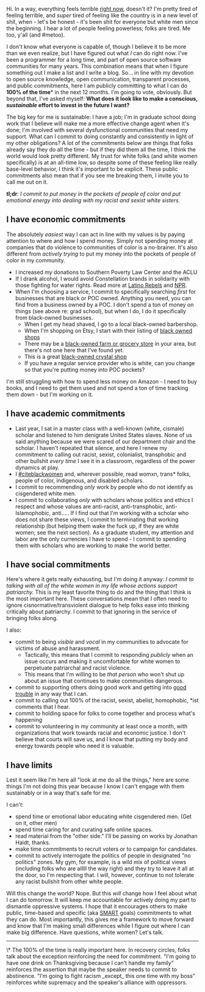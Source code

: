 
Hi. In a way, everything feels terrible [right now](https://www.theguardian.com/us-news/2018/oct/06/brett-kavanaugh-confirmed-us-supreme-court), doesn't it?  I'm pretty tired of feeling terrible, and _super_ tired of feeling like the country is in a new level of shit, when - let's be honest - it's been shit for everyone but white men since the beginning.  I hear a lot of people feeling powerless; folks are tired. Me too, y'all (and #metoo).

I don't know what everyone is capable of, though I believe it to be more than we even realize, but I have figured out what _I_ can do right now.  I've been a programmer for a long time, and part of open source software communities for many years. This combination means that when I figure something out I make a list and I write a blog.  So... in line with my devotion to open source knowledge, open communication, transparent processes, and public commitments, here I am publicly committing to what I can do **100% of the time**\* in the next 12 months. I'm going to vote, obviously. But beyond that, I've asked myself: **What does it look like to make a conscious, _sustainable_ effort to invest in the future I want?**

The big key for me is sustainable: I have a job; I'm in graduate school doing work that I believe will make me a more effective change agent when it's done; I'm involved with several dysfunctional communities that need my support.  What can I commit to doing constantly and consistently in light of my other obligations?  A lot of the commitments below are things that folks already say they do all the time - but if they did them all the time, I think the world would look pretty different.  My trust for white folks (and white women specifically) is at an all-time low, so despite some of these feeling like really base-level behavior, I think it's important to be explicit.  These public commitments also mean that if you see me breaking them, I invite you to call me out on it.

**tl;dr**: _I commit to put money in the pockets of people of color and put emotional energy into dealing with my racist and sexist white sisters._

## I have economic commitments

The absolutely _easiest_ way I can act in line with my values is by paying attention to where and how I spend money.  Simply not spending money at companies that do violence to communities of color is a no-brainer.  It's also different from _actively trying_ to put my money into the pockets of people of color in my community.  

 - I increased my donations to Southern Poverty Law Center and the ACLU
 - If I drank alcohol, I would avoid Constellation brands in solidarity with those fighting for water rights.  Read more at [Latino Rebels](http://www.latinorebels.com/2018/01/24/boycott-modelo-water-privatization-and-solidarity-with-baja-california/) and [NPR](http://www.latinorebels.com/2018/01/24/boycott-modelo-water-privatization-and-solidarity-with-baja-california/).
- When I'm choosing a service, I commit to specifically searching _first_ for businesses that are black or POC owned. Anything you need, you can find from a business owned by a POC. I don't spend a ton of money on things (see above re: grad school), but when I do, I do it specifically from black-owned businesses.  
    - When I get my head shaved, I go to a local black-owned barbershop.
    - When I'm shopping on Etsy, I start with their listing of [black owned shops](https://www.etsy.com/market/black_owned)
    - There may be a [black-owned farm or grocery store](https://blackmainstreet.net/black-farmers-and-grocery-stores-to-buy-from/) in your area, but there's not one here that I've found yet.
    - This is a great [black-owned crystal shop](https://chakrazulucrystals.com/pages/about-us)
    - If you have a regular service provider who is white, can you change so that you're putting money into POC pockets?

I'm still struggling with how to spend less money on Amazon - I need to buy books, and I need to get them used and not spend a ton of time tracking them down - but I'm working on it.

## I have academic commitments

- Last year, I sat in a master class with a well-known (white, cismale) scholar and listened to him denigrate United States slaves.  None of us said anything because we were scared of our department chair and the scholar.  I haven't repeated that silence, and here I renew my commitment to calling out racist, sexist, colonialist, transphobic and other bullshit _every time_ I see it in a classroom, regardless of the power dynamics at play.
- I [#citeblackwomen](https://twitter.com/citeblackwomen) and, wherever possible, read womxn, trans* folks, people of color, indigenous, and disabled scholars.  
- I commit to recommending _only_ work by people who do not identify as cisgendered white men.
- I commit to collaborating _only_ with scholars whose politics and ethics I respect and whose values are anti-racist, anti-transphobic, anti-Islamophobic, anti..... If I find out that I'm working with a scholar who does not share these views, I commit to terminating that working relationship (but helping them wake the fuck up, if they are white women; see the next section).  As a graduate student, my attention and labor are the only currencies I have to spend - I commit to spending them with scholars who are working to make the world better.


## I have social commitments

Here's where it gets really exhausting, but I'm doing it anyway:  _I commit to talking with all of the white women in my life whose actions support patriarchy._  This is my least favorite thing to do and the thing that I think is the most important here.  These conversations mean that I often need to ignore cisnormative/transviolent dialogue to help folks ease into thinking critically about patriarchy.  I commit to that ignoring in the service of bringing folks along.

I also:
- commit to being _visible_ and _vocal_ in my communities to advocate for victims of abuse and harassment.
    - Tactically, this means that I commit to responding _publicly_ when an issue occurs and making it uncomfortable for white women to perpetuate patriarchal and racist violence.
    - This means that I'm willing to be _that person_ who won't shut up about an issue that continues to make communities dangerous.
- commit to supporting others doing good work and getting into [good trouble](https://twitter.com/repjohnlewis/status/1011991303599607808?ref_src=twsrc%5Etfw) in any way that I can.
- commit to calling out 100% of the racist, sexist, abelist, homophobic, \*ist comments that I hear.
- commit to holding space for folks to come together and process what's happening
- commit to volunteering in my community at least once a month, with organizations that work towards racial and economic justice.  I don't believe that courts will save us, and I know that putting my body and energy towards people who need it is valuable.

## I have limits

Lest it seem like I'm here all "look at me do all the things," here are some things I'm not doing this year because I know I can't engage with them sustainably or in a way that's safe for me.

I can't:
- spend time or emotional labor educating white cisgendered men. (Get on it, other men)
- spend time caring for and curating safe online spaces.
- read material from the "other side."  I'll be passing on works by Jonathan Haidt, thanks.
- make time commitments to recruit voters or to campaign for candidates.
- commit to actively interrogate the politics of people in designated "no politics" zones. My gym, for example, is a wild mix of political views (including folks who are alllll the way right) and they try to leave it all at the door, so I'm respecting that. I will, however, continue to not tolerate any racist bullshit from other white people.


Will this change the world? Nope.  But this _will_ change how I feel about what I can do tomorrow.  It will keep me accountable for actively doing my part to dismantle oppressive systems.  I hope that it encourages others to make public, time-based and specific (aka [SMART](https://www.mindtools.com/pages/article/smart-goals.htm) goals) commitments to what they can do.
Most importantly, this gives me a framework to move forward and know that I'm making small differences while I figure out where I can make big difference.  Have questions, white women?  Let's talk.

<hr>
\* The 100% of the time is really important here.  In recovery circles, folks talk about the exception reinforcing the need for commitment.  "I'm going to have one drink on Thanksgiving because I can't handle my family" reinforces the assertion that maybe the speaker needs to commit to abstinence.  "I'm going to fight racism _except_ this one time with my boss" reinforces white supremacy and the speaker's alliance with oppressors.
